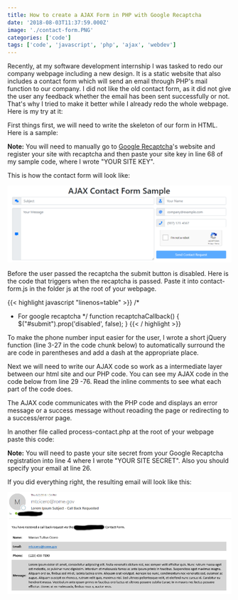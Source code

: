 ```yaml
---
title: How to create a AJAX Form in PHP with Google Recaptcha
date: '2018-08-03T11:37:59.000Z'
image: './contact-form.PNG'
categories: ['code']
tags: ['code', 'javascript', 'php', 'ajax', 'webdev']
---
```


Recently, at my software development internship I was tasked to redo our company webpage including a new design.
It is a static website that also includes a contact form which will send an email through PHP's mail function to our company.
I did not like the old contact form, as it did not give the user any feedback whether the email has been sent successfully or not.
That's why I tried to make it better while I already redo the whole webpage. Here is my try at it:

First things first, we will need to write the skeleton of our form in HTML. Here is a sample:

<script src="https://gist.github.com/eckertalex/f87d92721c751ce5bd4d9cd53e0e6839.js"></script>

**Note:** You will need to manually go to [Google Recaptcha]'s website and register your site with recaptcha and then paste your site key in line 68 of my sample code, where I wrote "YOUR SITE KEY".

This is how the contact form will look like:

![contactform](./contact-form.PNG)

Before the user passed the recaptcha the submit button is disabled. Here is the code that triggers when the recaptcha is passed. Paste it into contact-form.js in the folder js at the root of your webpage.

{{< highlight javascript "linenos=table" >}}
/\*

- For google recaptcha
  \*/
  function recaptchaCallback() {
  \$("#submit").prop('disabled', false);
  }
  {{< / highlight >}}

To make the phone number input easier for the user, I wrote a short jQuery function (line 3-27 in the code chunk below) to automatically surround the are code in parentheses and add a dash at the appropriate place.

Next we will need to write our AJAX code so work as a intermediate layer between our html site and our PHP code.
You can see my AJAX code in the code below from line 29 -76. Read the inline comments to see what each part of the code does.

<script src="https://gist.github.com/eckertalex/7d17cc9ba3d842a6cbe51851c10998bf.js"></script>

The AJAX code communicates with the PHP code and displays an error message or a success message without reoading the page or redirecting to a success/error page.

In another file called process-contact.php at the root of your webpage paste this code:

<script src="https://gist.github.com/eckertalex/bb71f29b0ebba07d2c64f314c0f15c6f.js"></script>

**Note:** You will need to paste your site secret from your Google Recaptcha registration into line 4 where I wrote "YOUR SITE SECRET". Also you should specify your email at line 26.

If you did everything right, the resulting email will look like this:

![resulting_email](./email.png)

[google recaptcha]: https://www.google.com/recaptcha/intro/v3beta.html
